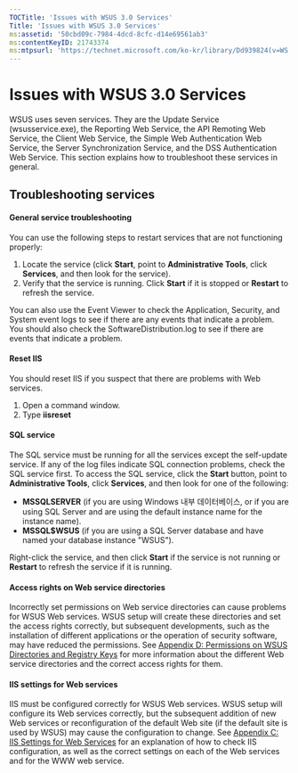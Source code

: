 ```yaml
---
TOCTitle: 'Issues with WSUS 3.0 Services'
Title: 'Issues with WSUS 3.0 Services'
ms:assetid: '50cbd09c-7984-4dcd-8cfc-d14e69561ab3'
ms:contentKeyID: 21743374
ms:mtpsurl: 'https://technet.microsoft.com/ko-kr/library/Dd939824(v=WS.10)'
---
```


Issues with WSUS 3.0 Services
=============================

WSUS uses seven services. They are the Update Service (wsusservice.exe), the Reporting Web Service, the API Remoting Web Service, the Client Web Service, the Simple Web Authentication Web Service, the Server Synchronization Service, and the DSS Authentication Web Service. This section explains how to troubleshoot these services in general.

Troubleshooting services
------------------------

#### General service troubleshooting

You can use the following steps to restart services that are not functioning properly:

1.  Locate the service (click **Start**, point to **Administrative Tools**, click **Services**, and then look for the service).
2.  Verify that the service is running. Click **Start** if it is stopped or **Restart** to refresh the service.

You can also use the Event Viewer to check the Application, Security, and System event logs to see if there are any events that indicate a problem. You should also check the SoftwareDistribution.log to see if there are events that indicate a problem.

#### Reset IIS

You should reset IIS if you suspect that there are problems with Web services.

1.  Open a command window.
2.  Type **iisreset**

#### SQL service

The SQL service must be running for all the services except the self-update service. If any of the log files indicate SQL connection problems, check the SQL service first. To access the SQL service, click the **Start** button, point to **Administrative Tools**, click **Services**, and then look for one of the following:

-   **MSSQLSERVER** (if you are using Windows 내부 데이터베이스, or if you are using SQL Server and are using the default instance name for the instance name).
-   **MSSQL$WSUS** (if you are using a SQL Server database and have named your database instance "WSUS").

Right-click the service, and then click **Start** if the service is not running or **Restart** to refresh the service if it is running.

#### Access rights on Web service directories

Incorrectly set permissions on Web service directories can cause problems for WSUS Web services. WSUS setup will create these directories and set the access rights correctly, but subsequent developments, such as the installation of different applications or the operation of security software, may have reduced the permissions. See [Appendix D: Permissions on WSUS Directories and Registry Keys](https://technet.microsoft.com/0eeba30a-390a-4891-8c73-71605c4152f4) for more information about the different Web service directories and the correct access rights for them.

#### IIS settings for Web services

IIS must be configured correctly for WSUS Web services. WSUS setup will configure its Web services correctly, but the subsequent addition of new Web services or reconfiguration of the default Web site (if the default site is used by WSUS) may cause the configuration to change. See [Appendix C: IIS Settings for Web Services](https://technet.microsoft.com/b940c212-f4c4-493f-906a-29bcdc7c9186) for an explanation of how to check IIS configuration, as well as the correct settings on each of the Web services and for the WWW web service.
